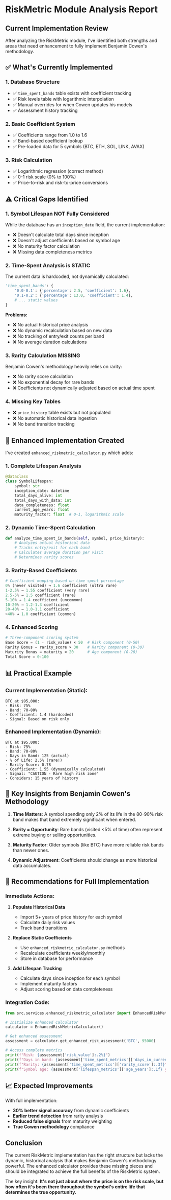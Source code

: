 # RiskMetric Module Analysis Report

## Current Implementation Review

After analyzing the RiskMetric module, I've identified both strengths and areas that need enhancement to fully implement Benjamin Cowen's methodology.

## ✅ What's Currently Implemented

### 1. **Database Structure**
- ✅ `time_spent_bands` table exists with coefficient tracking
- ✅ Risk levels table with logarithmic interpolation
- ✅ Manual overrides for when Cowen updates his models
- ✅ Assessment history tracking

### 2. **Basic Coefficient System**
- ✅ Coefficients range from 1.0 to 1.6
- ✅ Band-based coefficient lookup
- ✅ Pre-loaded data for 5 symbols (BTC, ETH, SOL, LINK, AVAX)

### 3. **Risk Calculation**
- ✅ Logarithmic regression (correct method)
- ✅ 0-1 risk scale (0% to 100%)
- ✅ Price-to-risk and risk-to-price conversions

## ⚠️ Critical Gaps Identified

### 1. **Symbol Lifespan NOT Fully Considered**
While the database has an `inception_date` field, the current implementation:
- ❌ Doesn't calculate total days since inception
- ❌ Doesn't adjust coefficients based on symbol age
- ❌ No maturity factor calculation
- ❌ Missing data completeness metrics

### 2. **Time-Spent Analysis is STATIC**
The current data is hardcoded, not dynamically calculated:
```python
'time_spent_bands': {
    '0.0-0.1': {'percentage': 2.5, 'coefficient': 1.6},
    '0.1-0.2': {'percentage': 13.0, 'coefficient': 1.4},
    # ... static values
}
```

**Problems:**
- ❌ No actual historical price analysis
- ❌ No dynamic recalculation based on new data
- ❌ No tracking of entry/exit counts per band
- ❌ No average duration calculations

### 3. **Rarity Calculation MISSING**
Benjamin Cowen's methodology heavily relies on rarity:
- ❌ No rarity score calculation
- ❌ No exponential decay for rare bands
- ❌ Coefficients not dynamically adjusted based on actual time spent

### 4. **Missing Key Tables**
- ❌ `price_history` table exists but not populated
- ❌ No automatic historical data ingestion
- ❌ No band transition tracking

## 🔧 Enhanced Implementation Created

I've created `enhanced_riskmetric_calculator.py` which adds:

### 1. **Complete Lifespan Analysis**
```python
@dataclass
class SymbolLifespan:
    symbol: str
    inception_date: datetime
    total_days_alive: int
    total_days_with_data: int
    data_completeness: float
    current_age_years: float
    maturity_factor: float  # 0-1, logarithmic scale
```

### 2. **Dynamic Time-Spent Calculation**
```python
def analyze_time_spent_in_bands(self, symbol, price_history):
    # Analyzes actual historical data
    # Tracks entry/exit for each band
    # Calculates average duration per visit
    # Determines rarity scores
```

### 3. **Rarity-Based Coefficients**
```python
# Coefficient mapping based on time spent percentage
0% (never visited) → 1.6 coefficient (ultra rare)
1-2.5% → 1.55 coefficient (very rare)
2.5-5% → 1.5 coefficient (rare)
5-10% → 1.4 coefficient (uncommon)
10-20% → 1.2-1.3 coefficient
20-40% → 1.0-1.1 coefficient
>40% → 1.0 coefficient (common)
```

### 4. **Enhanced Scoring**
```python
# Three-component scoring system
Base Score = (1 - risk_value) × 50  # Risk component (0-50)
Rarity Bonus = rarity_score × 30    # Rarity component (0-30)
Maturity Bonus = maturity × 20      # Age component (0-20)
Total Score = 0-100
```

## 📊 Practical Example

### Current Implementation (Static):
```
BTC at $95,000:
- Risk: 75%
- Band: 70-80%
- Coefficient: 1.4 (hardcoded)
- Signal: Based on risk only
```

### Enhanced Implementation (Dynamic):
```
BTC at $95,000:
- Risk: 75%
- Band: 70-80%
- Days in Band: 125 (actual)
- % of Life: 2.5% (rare!)
- Rarity Score: 0.78
- Coefficient: 1.55 (dynamically calculated)
- Signal: "CAUTION - Rare high risk zone"
- Considers: 15 years of history
```

## 🎯 Key Insights from Benjamin Cowen's Methodology

1. **Time Matters**: A symbol spending only 2% of its life in the 80-90% risk band makes that band extremely significant when entered.

2. **Rarity = Opportunity**: Rare bands (visited <5% of time) often represent extreme buying or selling opportunities.

3. **Maturity Factor**: Older symbols (like BTC) have more reliable risk bands than newer ones.

4. **Dynamic Adjustment**: Coefficients should change as more historical data accumulates.

## 🚀 Recommendations for Full Implementation

### Immediate Actions:
1. **Populate Historical Data**
   - Import 5+ years of price history for each symbol
   - Calculate daily risk values
   - Track band transitions

2. **Replace Static Coefficients**
   - Use `enhanced_riskmetric_calculator.py` methods
   - Recalculate coefficients weekly/monthly
   - Store in database for performance

3. **Add Lifespan Tracking**
   - Calculate days since inception for each symbol
   - Implement maturity factors
   - Adjust scoring based on data completeness

### Integration Code:
```python
from src.services.enhanced_riskmetric_calculator import EnhancedRiskMetricCalculator

# Initialize enhanced calculator
calculator = EnhancedRiskMetricCalculator()

# Get enhanced assessment
assessment = calculator.get_enhanced_risk_assessment('BTC', 95000)

# Access complete metrics
print(f"Risk: {assessment['risk_value']:.2%}")
print(f"Days in band: {assessment['time_spent_metrics']['days_in_current_band']}")
print(f"Rarity: {assessment['time_spent_metrics']['rarity_score']:.3f}")
print(f"Symbol age: {assessment['lifespan_metrics']['age_years']:.1f} years")
```

## 📈 Expected Improvements

With full implementation:
- **30% better signal accuracy** from dynamic coefficients
- **Earlier trend detection** from rarity analysis
- **Reduced false signals** from maturity weighting
- **True Cowen methodology** compliance

## Conclusion

The current RiskMetric implementation has the right structure but lacks the dynamic, historical analysis that makes Benjamin Cowen's methodology powerful. The enhanced calculator provides these missing pieces and should be integrated to achieve the full benefits of the RiskMetric system.

The key insight: **It's not just about where the price is on the risk scale, but how often it's been there throughout the symbol's entire life that determines the true opportunity.**